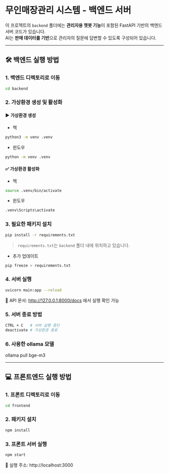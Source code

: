 # 무인매장관리 시스템 - 백엔드 서버

이 프로젝트의 `backend` 폴더에는 **관리자용 챗봇 기능**이 포함된 FastAPI 기반의 백엔드 서버 코드가 있습니다. <br>
AI는 **판매 데이터를 기반**으로 관리자의 질문에 답변할 수 있도록 구성되어 있습니다.

---

## 🛠️ 백엔드 실행 방법

### 1. 백엔드 디렉토리로 이동
```bash
cd backend
```

### 2. 가상환경 생성 및 활성화
#### ▶️ 가상환경 생성
- 맥
```bash
python3 -m venv .venv  
```

- 윈도우
```bash
python -m venv .venv
```

#### ✅ 가상환경 활성화
- 맥
```bash
source .venv/bin/activate
```

- 윈도우
```bash
.venv\Scripts\activate
```

### 3. 필요한 패키지 설치
```bash
pip install -r requirements.txt
```

> `requirements.txt`는 `backend` 폴더 내에 위치하고 있습니다.

- 추가 업데이트
```bash
pip freeze > requirements.txt
```

### 4. 서버 실행
```bash
uvicorn main:app --reload
```
🔗 API 문서: http://127.0.0.1:8000/docs 에서 실행 확인 가능

### 5. 서버 종료 방법
```bash
CTRL + C   # 서버 실행 중단
deactivate # 가상환경 종료
```

### 6. 사용한 ollama 모델
ollama pull bge-m3

---
## 💻 프론트엔드 실행 방법
### 1. 프론트 디렉토리로 이동
```bash
cd frontend
```

### 2. 패키지 설치
```bash
npm install
```

### 3. 프론트 서버 실행
```bash
npm start
```
🔗 실행 주소: http://localhost:3000

